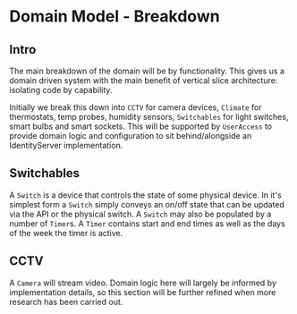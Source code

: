 # Domain Model - Breakdown

## Intro

The main breakdown of the domain will be by functionality. This gives us a domain driven system with the main benefit of vertical slice architecture: isolating code by capability.

Initially we break this down into `CCTV` for camera devices, `Climate` for thermostats, temp probes, humidity sensors, `Switchables` for light switches, smart bulbs and smart sockets. This will be supported by `UserAccess` to provide domain logic and configuration to sit behind/alongside an IdentityServer implementation.

## Switchables

A `Switch` is a device that controls the state of some physical device. In it's simplest form a `Switch` simply conveys an on/off state that can be updated via the API or the physical switch. A `Switch` may also be populated by a number of `Timer`s. A `Timer` contains start and end times as well as the days of the week the timer is active.

## CCTV

A `Camera` will stream video. Domain logic here will largely be informed by implementation details, so this section will be further refined when more research has been carried out.